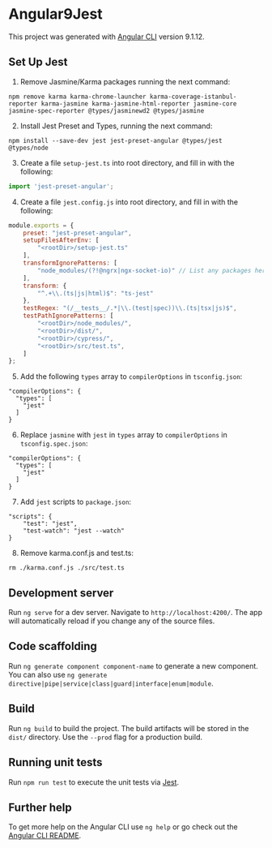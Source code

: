 # Angular9Jest

This project was generated with [Angular CLI](https://github.com/angular/angular-cli) version 9.1.12.

## Set Up Jest
1. Remove Jasmine/Karma packages running the next command:
```
npm remove karma karma-chrome-launcher karma-coverage-istanbul-reporter karma-jasmine karma-jasmine-html-reporter jasmine-core jasmine-spec-reporter @types/jasminewd2 @types/jasmine
```
2. Install Jest Preset and Types, running the next command:
```
npm install --save-dev jest jest-preset-angular @types/jest @types/node
```
3. Create a file `setup-jest.ts` into root directory, and fill in with the following:
```typescript
import 'jest-preset-angular';
```
4. Create a file `jest.config.js` into root directory, and fill in with the following:
```javascript
module.exports = {
    preset: "jest-preset-angular",
    setupFilesAfterEnv: [
        "<rootDir>/setup-jest.ts"
    ],
    transformIgnorePatterns: [
        "node_modules/(?!@ngrx|ngx-socket-io)" // List any packages here that error
    ],
    transform: {
        "^.+\\.(ts|js|html)$": "ts-jest"
    },
    testRegex: "(/__tests__/.*|\\.(test|spec))\\.(ts|tsx|js)$",
    testPathIgnorePatterns: [
        "<rootDir>/node_modules/",
        "<rootDir>/dist/",
        "<rootDir>/cypress/",
        "<rootDir>/src/test.ts",
    ]
};
```
5. Add the following `types` array to `compilerOptions` in `tsconfig.json`:
```
"compilerOptions": {
  "types": [
    "jest"
  ]
}
```
6. Replace `jasmine` with `jest` in `types` array to `compilerOptions` in `tsconfig.spec.json`:
```
"compilerOptions": {
  "types": [
    "jest"
  ]
}
```
7. Add `jest` scripts to `package.json`:
```
"scripts": { 
    "test": "jest",
    "test-watch": "jest --watch"
}
```
8. Remove karma.conf.js and test.ts:
```
rm ./karma.conf.js ./src/test.ts
```

## Development server

Run `ng serve` for a dev server. Navigate to `http://localhost:4200/`. The app will automatically reload if you change any of the source files.

## Code scaffolding

Run `ng generate component component-name` to generate a new component. You can also use `ng generate directive|pipe|service|class|guard|interface|enum|module`.

## Build

Run `ng build` to build the project. The build artifacts will be stored in the `dist/` directory. Use the `--prod` flag for a production build.

## Running unit tests

Run `npm run test` to execute the unit tests via [Jest](https://jestjs.io/).

## Further help

To get more help on the Angular CLI use `ng help` or go check out the [Angular CLI README](https://github.com/angular/angular-cli/blob/master/README.md).
